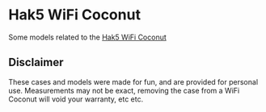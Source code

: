 # Hak5 WiFi Coconut 

Some models related to the [Hak5 WiFi Coconut](https://shop.hak5.org/products/wifi-coconut/)

## Disclaimer

These cases and models were made for fun, and are provided for personal use.  Measurements may not be exact, removing the case from a WiFi Coconut will void your warranty, etc etc.
